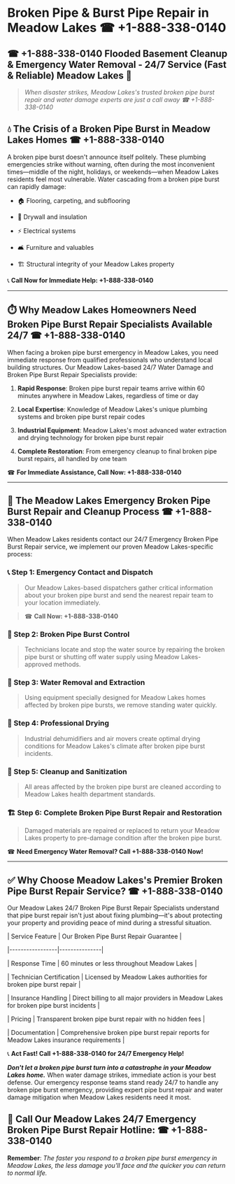 # Broken Pipe & Burst Pipe Repair in Meadow Lakes ☎ +1-888-338-0140  
## ☎ +1-888-338-0140 Flooded Basement Cleanup & Emergency Water Removal - 24/7 Service (Fast & Reliable) Meadow Lakes 🚨  

> *When disaster strikes, Meadow Lakes's trusted broken pipe burst repair and water damage experts are just a call away ☎ +1-888-338-0140*  

## 💧 The Crisis of a Broken Pipe Burst in Meadow Lakes Homes ☎ +1-888-338-0140  

A broken pipe burst doesn't announce itself politely. These plumbing emergencies strike without warning, often during the most inconvenient times—middle of the night, holidays, or weekends—when Meadow Lakes residents feel most vulnerable. Water cascading from a broken pipe burst can rapidly damage:  

* 🏠 Flooring, carpeting, and subflooring  
* 🧱 Drywall and insulation  
* ⚡ Electrical systems  
* 🛋️ Furniture and valuables  
* 🏗️ Structural integrity of your Meadow Lakes property  

📞 **Call Now for Immediate Help: +1-888-338-0140**  

---  

## ⏱️ Why Meadow Lakes Homeowners Need Broken Pipe Burst Repair Specialists Available 24/7 ☎ +1-888-338-0140  

When facing a broken pipe burst emergency in Meadow Lakes, you need immediate response from qualified professionals who understand local building structures. Our Meadow Lakes-based 24/7 Water Damage and Broken Pipe Burst Repair Specialists provide:  

1. **Rapid Response**: Broken pipe burst repair teams arrive within 60 minutes anywhere in Meadow Lakes, regardless of time or day  
2. **Local Expertise**: Knowledge of Meadow Lakes's unique plumbing systems and broken pipe burst repair codes  
3. **Industrial Equipment**: Meadow Lakes's most advanced water extraction and drying technology for broken pipe burst repair  
4. **Complete Restoration**: From emergency cleanup to final broken pipe burst repairs, all handled by one team  

☎ **For Immediate Assistance, Call Now: +1-888-338-0140**  

---  

## 🔧 The Meadow Lakes Emergency Broken Pipe Burst Repair and Cleanup Process ☎ +1-888-338-0140  

When Meadow Lakes residents contact our 24/7 Emergency Broken Pipe Burst Repair service, we implement our proven Meadow Lakes-specific process:  

### 📞 Step 1: Emergency Contact and Dispatch  
> Our Meadow Lakes-based dispatchers gather critical information about your broken pipe burst and send the nearest repair team to your location immediately.  
> ☎ **Call Now: +1-888-338-0140**  

### 🚿 Step 2: Broken Pipe Burst Control  
> Technicians locate and stop the water source by repairing the broken pipe burst or shutting off water supply using Meadow Lakes-approved methods.  

### 🌊 Step 3: Water Removal and Extraction  
> Using equipment specially designed for Meadow Lakes homes affected by broken pipe bursts, we remove standing water quickly.  

### 💨 Step 4: Professional Drying  
> Industrial dehumidifiers and air movers create optimal drying conditions for Meadow Lakes's climate after broken pipe burst incidents.  

### 🧼 Step 5: Cleanup and Sanitization  
> All areas affected by the broken pipe burst are cleaned according to Meadow Lakes health department standards.  

### 🏗️ Step 6: Complete Broken Pipe Burst Repair and Restoration  
> Damaged materials are repaired or replaced to return your Meadow Lakes property to pre-damage condition after the broken pipe burst.  

☎ **Need Emergency Water Removal? Call +1-888-338-0140 Now!**  

---  

## ✅ Why Choose Meadow Lakes's Premier Broken Pipe Burst Repair Service? ☎ +1-888-338-0140  

Our Meadow Lakes 24/7 Broken Pipe Burst Repair Specialists understand that pipe burst repair isn't just about fixing plumbing—it's about protecting your property and providing peace of mind during a stressful situation.  

| Service Feature | Our Broken Pipe Burst Repair Guarantee |  
|-----------------|---------------|  
| Response Time | 60 minutes or less throughout Meadow Lakes |  
| Technician Certification | Licensed by Meadow Lakes authorities for broken pipe burst repair |  
| Insurance Handling | Direct billing to all major providers in Meadow Lakes for broken pipe burst incidents |  
| Pricing | Transparent broken pipe burst repair with no hidden fees |  
| Documentation | Comprehensive broken pipe burst repair reports for Meadow Lakes insurance requirements |  

📞 **Act Fast! Call +1-888-338-0140 for 24/7 Emergency Help!**  

***Don't let a broken pipe burst turn into a catastrophe in your Meadow Lakes home.*** When water damage strikes, immediate action is your best defense. Our emergency response teams stand ready 24/7 to handle any broken pipe burst emergency, providing expert pipe burst repair and water damage mitigation when Meadow Lakes residents need it most.  

## 📱 Call Our Meadow Lakes 24/7 Emergency Broken Pipe Burst Repair Hotline: ☎ +1-888-338-0140  

**Remember**: *The faster you respond to a broken pipe burst emergency in Meadow Lakes, the less damage you'll face and the quicker you can return to normal life.*